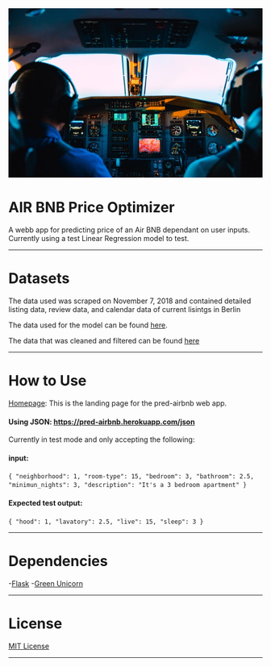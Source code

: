 <div align="center">
  <img src="https://github.com/AirBnb-Optimal-price-2/DS/blob/master/header/airplane.jpg"><br>
</div>

# **AIR BNB Price Optimizer**

A webb app for predicting price of an Air BNB dependant on user inputs. Currently using a test Linear Regression model to test.

---
# **Datasets**
The data used was scraped on November 7, 2018 and contained detailed listing data, review data, and calendar data of current lisintgs in Berlin

The data used for the model can be found [here](https://www.kaggle.com/brittabettendorf/berlin-airbnb-data#listings.csv).

The data that was cleaned and filtered can be found [here](https://github.com/AirBnb-Optimal-price-2/DS/tree/master/Data_analysis_visualisation)

---

# **How to Use**

[Homepage](https://pred-airbnb.herokuapp.com/): This is the landing page for the pred-airbnb web app.

#### Using JSON: https://pred-airbnb.herokuapp.com/json
Currently in test mode and only accepting the following:

#### **input**: 

`{
   "neighborhood": 1,
   "room-type": 15,
   "bedroom": 3,
   "bathroom": 2.5,
   "minimun_nights": 3,
   "description": "It's a 3 bedroom apartment"
}`

#### **Expected test output**:
`{
    "hood": 1,
    "lavatory": 2.5,
    "live": 15,
    "sleep": 3
}`


----

# **Dependencies**

-[Flask](https://flask.palletsprojects.com/en/1.1.x/#)
-[Green Unicorn](https://gunicorn.org/)


---

# **License**

[MIT License](https://opensource.org/licenses/MIT)

---
